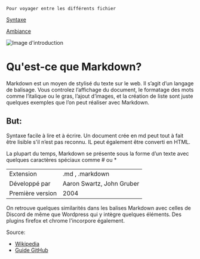```
Pour voyager entre les différents fichier
```

[Syntaxe](/Syntaxe.md)

[Ambiance](/ambiance.md)


![Image d'introduction](http://crueltobekind.fr/sites/all/themes/crueltobekind/images/logo-intro.png)

# Qu'est-ce que Markdown?
Markdown est un moyen de stylisé du texte sur le web. Il s’agit d’un langage de balisage.
Vous controlez l’affichage du document, le formatage des mots comme l’italique ou le gras, l’ajout d’images, et la création de liste sont juste quelques exemples que l’on peut réaliser avec Markdown. 

## But:
Syntaxe facile à lire et à écrire. Un document crée en md peut tout à fait être lisible s'il n’est pas reconnu. IL peut également être converti en HTML.

La plupart du temps, Markdown se présente sous la forme d’un texte avec quelques caractères spéciaux comme # ou *

|                  |                           |
|------------------|---------------------------|
| Extension        | .md , .markdown           |
| Développé par    | Aaron Swartz, John Gruber |
| Première version | 2004                      |

On retrouve quelques similarités dans les balises Markdown avec celles de Discord de même que Wordpress qui y intègre quelques éléments. Des plugins firefox et chrome l'incorpore également.


Source:

* [Wikipedia](https://fr.wikipedia.org/wiki/Markdown)
* [Guide GitHub](https://guides.github.com/features/mastering-markdown/)
